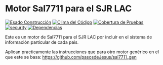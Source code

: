 # Motor Sal7711 para el SJR LAC 
[![Esado Construcción](https://api.travis-ci.org/pasosdeJesus/sal7711_web.svg?branch=master)](https://travis-ci.org/pasosdeJesus/sal7711_web) [![Clima del Código](https://codeclimate.com/github/pasosdeJesus/sal7711_web/badges/gpa.svg)](https://codeclimate.com/github/pasosdeJesus/sal7711_web) [![Cobertura de Pruebas](https://codeclimate.com/github/pasosdeJesus/sal7711_web/badges/coverage.svg)](https://codeclimate.com/github/pasosdeJesus/sal7711_web) [![security](https://hakiri.io/github/pasosdeJesus/sal7711_web/master.svg)](https://hakiri.io/github/pasosdeJesus/sal7711_web/master) [![Dependencias](https://gemnasium.com/pasosdeJesus/sal7711_web.svg)](https://gemnasium.com/pasosdeJesus/sal7711_web) 

Este es un motor de Sal7711 para el SJR LAC por incluir en el 
sistema de información particular de cada país.

Aplican practicamente las instrucciones que para otro motor genérico en el que
este se basa:
	https://github.com/pasosdeJesus/sal7711_gen

